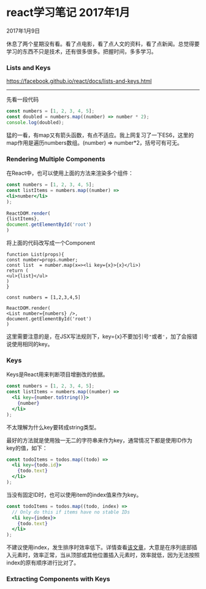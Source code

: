 # react学习笔记 2017年1月

2017年1月9日

休息了两个星期没有看。看了点电影，看了点人文的资料，看了点新闻。总觉得要学习的东西不只是技术，还有很多很多。把握时间，多多学习。



### Lists and Keys

https://facebook.github.io/react/docs/lists-and-keys.html

___

先看一段代码

```jsx
const numbers = [1, 2, 3, 4, 5];
const doubled = numbers.map((number) => number * 2);
console.log(doubled);
```

猛的一看，有map又有箭头函数，有点不适应。我上网复习了一下ES6，这里的map作用是遍历numbers数组。(number) => number*2，括号可有可无。



### Rendering Multiple Components 

在React中，也可以使用上面的方法来渲染多个组件：

```jsx
const numbers = [1, 2, 3, 4, 5];
const listItems = numbers.map((number) => 
<li>number</li>
);
                              
ReactDOM.render(
{listItems},
document.getElementById('root')
)
```

将上面的代码改写成一个Component

```JSX
function List(props){
const number=props.number;
const list  = number.map(x=><li key={x}>{x}</li>)
return (
<ul>{list}</ul>
)
}

const numbers = [1,2,3,4,5]

ReactDOM.render(
<List number={numbers} />,
document.getElementById('root')
)
```

这里需要注意的是，在JSX写法规则下，key={x}不要加引号`"`或者`'`，加了会报错说使用相同的key。



### Keys

Keys是React用来判断项目增删改的依据。

```jsx
const numbers = [1, 2, 3, 4, 5];
const listItems = numbers.map((number) =>
  <li key={number.toString()}>
    {number}
  </li>
);
```

不太理解为什么key要转成string类型。

最好的方法就是使用独一无二的字符串来作为key，通常情况下都是使用ID作为key的值，如下：

```jsx
const todoItems = todos.map((todo) =>
  <li key={todo.id}>
    {todo.text}
  </li>
);
```

当没有固定ID时，也可以使用item的index值来作为key。

```jsx
const todoItems = todos.map((todo, index) =>
  // Only do this if items have no stable IDs
  <li key={index}>
    {todo.text}
  </li>
);
```

不建议使用index，发生排序时效率低下。详情查看[该文章](https://facebook.github.io/react/docs/reconciliation.html#recursing-on-children)，大意是在序列底部插入元素时，效率正常，当从顶部或其他位置插入元素时，效率就低，因为无法按照index的原有顺序进行比对了。



### Extracting Components with Keys





